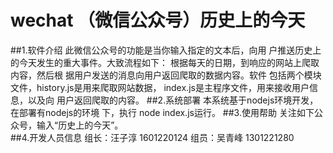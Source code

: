 # wechat （微信公众号）历史上的今天 
##1.软件介绍
  此微信公众号的功能是当你输入指定的文本后，向用
  户推送历史上的今天发生的重大事件。大致流程如下：
  根据每天的日期，到响应的网站上爬取内容，然后根
  据用户发送的消息向用户返回爬取的数据内容。软件
  包括两个模块文件，history.js是用来爬取网站数据，
  index.js是主程序文件，用来接收用户信息，以及向
  用户返回爬取的内容。
##2.系统部署
  本系统基于nodejs环境开发，在部署有nodejs的环境
  下，执行 node index.js运行。
##3.使用帮助
  关注如下公众号，输入“历史上的今天”。	
##4.开发人员信息
  组长：汪子淳 1601220124 组员：吴青峰 1301221280
